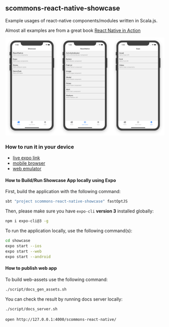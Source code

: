 
## scommons-react-native-showcase
Example usages of react-native components/modules written in Scala.js.

Almost all examples are from a great book [React Native in Action](https://github.com/dabit3/react-native-in-action)

![Screenshots](../docs/images/screenshots.png)

### How to run it in your device

* [live expo link](https://expo.io/@viktorpodzigun/showcase)
* [mobile browser](https://scommons.org/scommons-react-native/showcase.html)
* [web emulator](https://scommons.org/scommons-react-native/showcase.browser.html)

#### How to Build/Run Showcase App locally using Expo

First, build the application with the following command:
```bash
sbt "project scommons-react-native-showcase" fastOptJS
```

Then, please make sure you have `expo-cli` **version 3** installed
globally:
```bash
npm i expo-cli@3 -g
```

To run the application locally, use the following command(s):
```bash
cd showcase
expo start --ios
expo start --web
expo start --android
```

#### How to publish web app

To build web-assets use the following command:
```bash
./script/docs_gen_assets.sh
```

You can check the result by running docs server locally:
```bash
./script/docs_server.sh

open http://127.0.0.1:4000/scommons-react-native/
```
